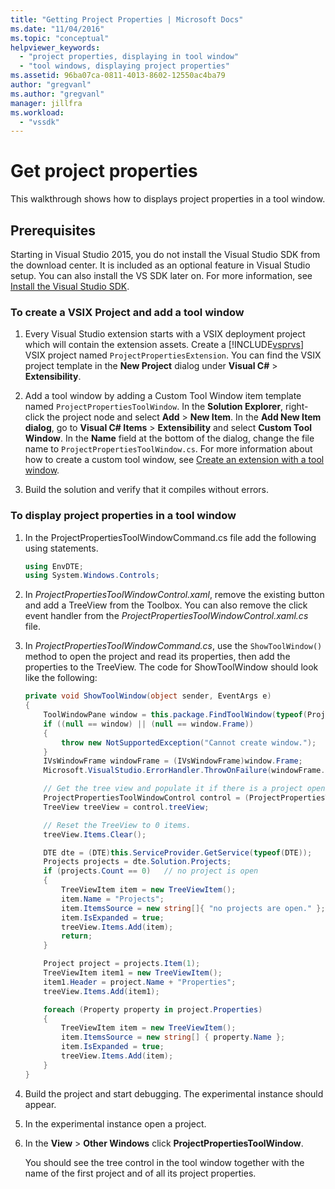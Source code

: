 ```yaml
---
title: "Getting Project Properties | Microsoft Docs"
ms.date: "11/04/2016"
ms.topic: "conceptual"
helpviewer_keywords:
  - "project properties, displaying in tool window"
  - "tool windows, displaying project properties"
ms.assetid: 96ba07ca-0811-4013-8602-12550ac4ba79
author: "gregvanl"
ms.author: "gregvanl"
manager: jillfra
ms.workload:
  - "vssdk"
---
```

# Get project properties
This walkthrough shows how to displays project properties in a tool window.

## Prerequisites
 Starting in Visual Studio 2015, you do not install the Visual Studio SDK from the download center. It is included as an optional feature in Visual Studio setup. You can also install the VS SDK later on. For more information, see [Install the Visual Studio SDK](../extensibility/installing-the-visual-studio-sdk.md).

### To create a VSIX Project and add a tool window

1. Every Visual Studio extension starts with a VSIX deployment project which will contain the extension assets. Create a [!INCLUDE[vsprvs](../code-quality/includes/vsprvs_md.md)] VSIX project named `ProjectPropertiesExtension`. You can find the VSIX project template in the **New Project** dialog under **Visual C#** > **Extensibility**.

2. Add a tool window by adding a Custom Tool Window item template named `ProjectPropertiesToolWindow`. In the **Solution Explorer**, right-click the project node and select **Add** > **New Item**. In the **Add New Item dialog**, go to **Visual C# Items** > **Extensibility** and select **Custom Tool Window**. In the **Name** field at the bottom of the dialog, change the file name to `ProjectPropertiesToolWindow.cs`. For more information about how to create a custom tool window, see [Create an extension with a tool window](../extensibility/creating-an-extension-with-a-tool-window.md).

3. Build the solution and verify that it compiles without errors.

### To display project properties in a tool window

1.  In the ProjectPropertiesToolWindowCommand.cs file add the following using statements.

    ```csharp
    using EnvDTE;
    using System.Windows.Controls;

    ```

2.  In *ProjectPropertiesToolWindowControl.xaml*, remove the existing button and add a TreeView from the Toolbox. You can also remove the click event handler from the *ProjectPropertiesToolWindowControl.xaml.cs* file.

3.  In *ProjectPropertiesToolWindowCommand.cs*, use the `ShowToolWindow()` method to open the project and read its properties, then add the properties to the TreeView. The code for ShowToolWindow should look like the following:

    ```csharp
    private void ShowToolWindow(object sender, EventArgs e)
    {
        ToolWindowPane window = this.package.FindToolWindow(typeof(ProjectPropertiesToolWindow), 0, true);
        if ((null == window) || (null == window.Frame))
        {
            throw new NotSupportedException("Cannot create window.");
        }
        IVsWindowFrame windowFrame = (IVsWindowFrame)window.Frame;
        Microsoft.VisualStudio.ErrorHandler.ThrowOnFailure(windowFrame.Show());

        // Get the tree view and populate it if there is a project open.
        ProjectPropertiesToolWindowControl control = (ProjectPropertiesToolWindowControl)window.Content;
        TreeView treeView = control.treeView;

        // Reset the TreeView to 0 items.
        treeView.Items.Clear();

        DTE dte = (DTE)this.ServiceProvider.GetService(typeof(DTE));
        Projects projects = dte.Solution.Projects;
        if (projects.Count == 0)   // no project is open
        {
            TreeViewItem item = new TreeViewItem();
            item.Name = "Projects";
            item.ItemsSource = new string[]{ "no projects are open." };
            item.IsExpanded = true;
            treeView.Items.Add(item);
            return;
        }

        Project project = projects.Item(1);
        TreeViewItem item1 = new TreeViewItem();
        item1.Header = project.Name + "Properties";
        treeView.Items.Add(item1);

        foreach (Property property in project.Properties)
        {
            TreeViewItem item = new TreeViewItem();
            item.ItemsSource = new string[] { property.Name };
            item.IsExpanded = true;
            treeView.Items.Add(item);
        }
    }
    ```

4.  Build the project and start debugging. The experimental instance should appear.

5.  In the experimental instance open a project.

6.  In the **View** > **Other Windows** click **ProjectPropertiesToolWindow**.

     You should see the tree control in the tool window together with the name of the first project and of all its project properties.